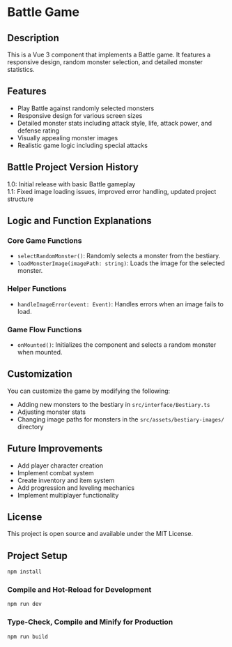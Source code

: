 # Battle Game

## Description

This is a Vue 3 component that implements a Battle game. It features a responsive design, random monster selection, and detailed monster statistics.

## Features

- Play Battle against randomly selected monsters
- Responsive design for various screen sizes
- Detailed monster stats including attack style, life, attack power, and defense rating
- Visually appealing monster images
- Realistic game logic including special attacks

## Battle Project Version History

1.0: Initial release with basic Battle gameplay  
1.1: Fixed image loading issues, improved error handling, updated project structure

## Logic and Function Explanations

### Core Game Functions

- `selectRandomMonster()`: Randomly selects a monster from the bestiary.
- `loadMonsterImage(imagePath: string)`: Loads the image for the selected monster.

### Helper Functions

- `handleImageError(event: Event)`: Handles errors when an image fails to load.

### Game Flow Functions

- `onMounted()`: Initializes the component and selects a random monster when mounted.

## Customization

You can customize the game by modifying the following:

- Adding new monsters to the bestiary in `src/interface/Bestiary.ts`
- Adjusting monster stats
- Changing image paths for monsters in the `src/assets/bestiary-images/` directory

## Future Improvements

- Add player character creation
- Implement combat system
- Create inventory and item system
- Add progression and leveling mechanics
- Implement multiplayer functionality

## License

This project is open source and available under the MIT License.

## Project Setup

```sh
npm install
```

### Compile and Hot-Reload for Development

```sh
npm run dev
```

### Type-Check, Compile and Minify for Production

```sh
npm run build
```
